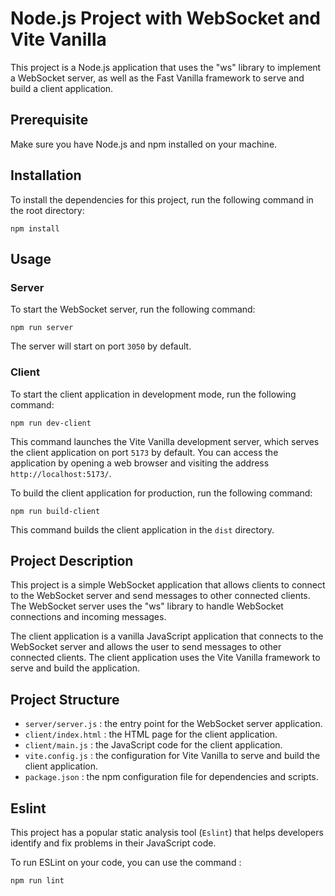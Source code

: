 # Node.js Project with WebSocket and Vite Vanilla

This project is a Node.js application that uses the "ws" library to implement a WebSocket server, as well as the Fast Vanilla framework to serve and build a client application.

## **Prerequisite**

Make sure you have Node.js and npm installed on your machine.

## Installation

To install the dependencies for this project, run the following command in the root directory:

```
npm install
```

## Usage

### Server

To start the WebSocket server, run the following command:

```
npm run server
```

The server will start on port `3050` by default.

### Client

To start the client application in development mode, run the following command:

```
npm run dev-client
```

This command launches the Vite Vanilla development server, which serves the client application on port `5173` by default. You can access the application by opening a web browser and visiting the address `http://localhost:5173/`.

To build the client application for production, run the following command:

```
npm run build-client
```

This command builds the client application in the `dist` directory.

## Project Description

This project is a simple WebSocket application that allows clients to connect to the WebSocket server and send messages to other connected clients. The WebSocket server uses the "ws" library to handle WebSocket connections and incoming messages.

The client application is a vanilla JavaScript application that connects to the WebSocket server and allows the user to send messages to other connected clients. The client application uses the Vite Vanilla framework to serve and build the application.

## Project Structure

- `server/server.js` : the entry point for the WebSocket server application.
- `client/index.html` : the HTML page for the client application.
- `client/main.js` : the JavaScript code for the client application.
- `vite.config.js` : the configuration for Vite Vanilla to serve and build the client application.
- `package.json` : the npm configuration file for dependencies and scripts.

## **Eslint**

This project has a popular static analysis tool 
(`Eslint`) that helps developers identify and fix problems in their JavaScript code.

To run ESLint on your code, you can use the command :

```
npm run lint
```